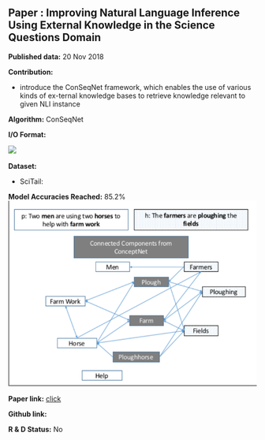 ## Paper  : Improving Natural Language Inference Using External Knowledge in the Science Questions Domain

__Published data:__ 20 Nov 2018

__Contribution:__ 
- introduce the ConSeqNet framework, which enables the use of various kinds of ex-ternal knowledge bases to retrieve knowledge relevant to given NLI instance


__Algorithm:__ ConSeqNet

__I/O Format:__ 

![](./ATIS_data_sample.png)

__Dataset:__
- SciTail:

__Model Accuracies Reached:__
85.2%
![](./images/emon_nli_graph.png)

__Paper link:__ [click](https://arxiv.org/abs/1809.05724)

__Github link:__

__R & D Status:__ No
